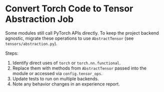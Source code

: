 # Convert Torch Code to Tensor Abstraction Job

Some modules still call PyTorch APIs directly. To keep the project backend
agnostic, migrate these operations to use
`AbstractTensor` (see `tensors/abstraction.py`).

Steps:
1. Identify direct uses of `torch` or `torch.nn.functional`.
2. Replace them with methods from `AbstractTensor` passed into the
   module or accessed via `config.tensor_ops`.
3. Update tests to run on multiple backends.
4. Note any behavior changes in an experience report.
